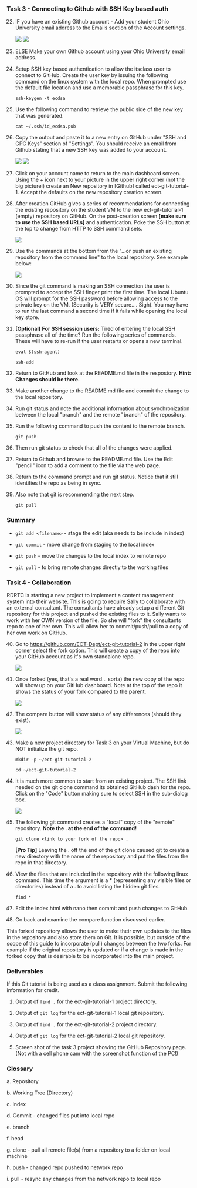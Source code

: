 ### Task 3 - Connecting to Github with SSH Key based auth

22. IF you have an existing Github account - Add your student Ohio University email address to the Emails section of the Account settings.

    ![](images/gitlab1-pic1.png)
    ![](images/gitlab1-pic2.png) 

23. ELSE Make your own Github account using your Ohio University email address.

24. Setup SSH key based authentication to allow the itsclass user to connect to GitHub. Create the user key by issuing the following command on the linux system with the local repo. When prompted use the default file location and use a memorable passphrase for this
    key.
    ````
    ssh-keygen -t ecdsa
    ````
25. Use the following command to retrieve the public side of the new key that was generated.
    ````
    cat ~/.ssh/id_ecdsa.pub
    ````
26. Copy the output and paste it to a new entry on GitHub under "SSH and GPG Keys" section of "Settings". You should receive an email from Github stating that a new SSH key was added to your account.

    ![](images/gitlab1-pic3.png)
    ![](images/gitlab1-pic4.png)

27. Click on your account name to return to the main dashboard screen. Using the + icon next to your picture in the upper right corner (not the big picture!) create an New repository in [Github] called ect-git-tutorial-1. Accept the defaults on the new repository creation screen.

28. After creation GitHub gives a series of recommendations for connecting the existing repository on the student VM to the new ect-git-tutorial-1 (empty) repository on GitHub. On the
post-creation screen **[make sure to use the SSH based URLs]** and authentication. Poke the SSH button at the top to change from HTTP to SSH command sets.

    ![](images/gitlab1-pic5.png)

29. Use the commands at the bottom from the "...or push an existing repository from the command line" to the local repository. See example below:

    ![](images/gitlab1-pic6.png)

30. Since the git command is making an SSH connection the user is prompted to accept the SSH finger print the first time. The local Ubuntu OS will prompt for the SSH password before allowing access to the private key on the VM. (Security is VERY secure.... Sigh). You may have to run the last command a second time if it fails while opening the local key store.

36. **[Optional]** **For SSH session users:** Tired of entering the local SSH passphrase all of the time? Run the following series of commands. These will have to re-run if the user restarts or opens a new terminal.
    ````
    eval $(ssh-agent)

    ssh-add
    ````




31. Return to GitHub and look at the README.md file in the respostory. **Hint: Changes should be there.**

32. Make another change to the README.md file and commit the change to the local repository.

33. Run git status and note the additional information about synchronization between the local "branch" and the remote "branch" of the repository.

34. Run the following command to push the content to the remote branch.
    ````
    git push
    ````
35. Then run git status to check that all of the changes were applied.


37. Return to Github and browse to the README.md file. Use the Edit "pencil" icon to add a comment to the file via the web page.

38. Return to the command prompt and run git status. Notice that it still identifies the repo as being in sync.

39. Also note that git is recommending the next step.
    ````
    git pull
    ````

### Summary

-   `git add <filename>` - stage the edit (aka needs to be include in
    index)

-   `git commit` - move change from staging to the local index

-   `git push` - move the changes to the local index to remote repo

-   `git pull` - to bring remote changes directly to the working files

### Task 4 - Collaboration

RDRTC is starting a new project to implement a content management system into their website. This is going to require Sally to collaborate with an external consultant. The consultants have already setup a different Git repository for this project and pushed the existing files to it. Sally wants to work with her OWN version of the file. So she will "fork"
the consultants repo to one of her own. This will allow her to commit/push/pull to a copy of her own work on GitHub.

40. Go to <https://github.com/ECT-Dept/ect-git-tutorial-2> in the upper right corner select the fork option. This will create a copy of the repo into your GitHub account as it's own standalone repo.

    ![](images/gitlab1-pic7.png)

41. Once forked (yes, that's a real word... sorta) the new copy of the repo will show up on your GitHub dashboard. Note at the top of the repo it shows the status of your fork compared to the parent.

    ![](images/gitlab1-pic8.png)

42. The compare button will show status of any differences (should they exist).

    ![](images/gitlab1-pic9.png)

43. Make a new project directory for Task 3 on your Virtual Machine, but do NOT initialize the git repo.
    ````
    mkdir -p ~/ect-git-tutorial-2

    cd ~/ect-git-tutorial-2
    ````
44. It is much more common to start from an existing project. The SSH link needed on the git clone command its obtained GitHub dash for the repo. Click on the "Code" button making sure to select SSH in the sub-dialog box.
    
    ![](images/gitlab1-pic10.png)

45. The following git command creates a "local" copy of the "remote" repository. **Note the . at the end of the command!**
    ````
    git clone <link to your fork of the repo> .
    ````
    **[Pro Tip]** Leaving the . off the end of the git clone caused git to create a new directory with the name of the repository and put the files from the repo in that directory.

46. View the files that are included in the repository with the following linux command. This time the argument is a * (representing any visible files or directories) instead of a . to
    avoid listing the hidden git files.
    ````
    find *
    ````
47. Edit the index.html with nano then commit and push changes to GitHub.

48. Go back and examine the compare function discussed earlier.

This forked repository allows the user to make their own updates to the files in the repository and also store them on Git. It is possible, but outside of the scope of this guide to incorporate (pull) changes between the two forks. For example if the original repository is updated or if a change is made in the forked copy that is desirable to be incorporated
into the main project.

### Deliverables

If this Git tutorial is being used as a class assignment. Submit the following information for credit.

1.  Output of `find .` for the ect-git-tutorial-1 project directory.

2.  Output of `git log` for the ect-git-tutorial-1 local git repository.

3.  Output of `find .` for the ect-git-tutorial-2 project directory.

4.  Output of `git log` for the ect-git-tutorial-2 local git repository.

5.  Screen shot of the task 3 project showing the GitHub Repository page. (Not with a cell phone cam with the screenshot function of the PC!)

### Glossary

a.  Repository

b.  Working Tree (Directory)

c.  Index

d.  Commit - changed files put into local repo

e.  branch

f.  head

g.  clone - pull all remote file(s) from a repository to a folder on local machine

h.  push - changed repo pushed to network repo

i.  pull - resync any changes from the network repo to local repo

